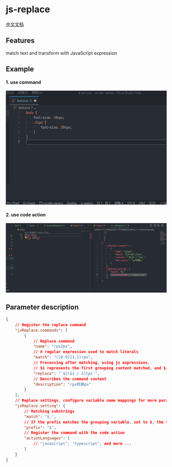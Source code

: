 # js-replace

[中文文档](./README-zh-cn.md)

## Features

match text and transform with JavaScript expression

## Example

#### 1. use command

![example](images/example.gif)

#### 2. use code action

![example2](images/example2.gif)

## Parameter description

```json
{
    // Register the replace command
    "jsReplace.commands": [
        {
            // Replace command
            "name": "rpx2px",
            // A regular expression used to match literals
            "match": "([0-9]{1,})rpx",
            // Processing after matching, using js expressions,
            // $1 represents the first grouping content matched, and $_ represents the matched substring
            "replace": "`${($1 / 2)}px`",
            // Describes the command content
            "description": "rpx转换px"
        }
    ],
    // Replace settings, configure variable name mappings for more parameters and $1 to $n prefix customization
    "jsReplace.setting": {
        // Matching substrings
        "match": "$_",
        // If the prefix matches the grouping variable, set to $, the variable is $1 to $n
        "prefix": "$",
        // Register the command with the code action
        "actionLanguages": [
            // "javascript", "typescript", and more ...
        ]
    }
}
```
